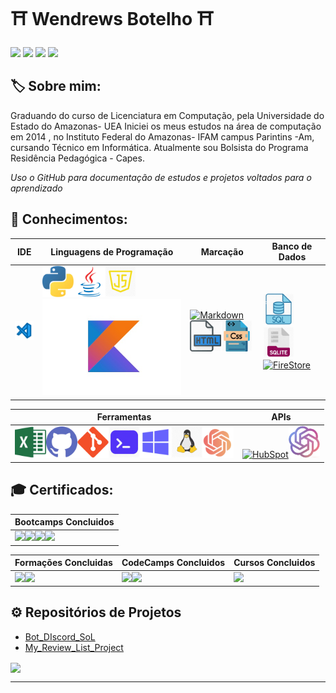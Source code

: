 # ⛩️ Wendrews Botelho ⛩️ 

[<img src="https://img.shields.io/badge/LinkedIn-0077B5?style=for-the-badge&logo=linkedin&logoColor=white">](https://www.linkedin.com/in/wendrews-botelho/)
[<img src="https://hermes.digitalinnovation.one/assets/diome/logo-full.svg" width="70">](https://www.dio.me/users/wslb_gvp)
[<img src="https://img.shields.io/badge/Instagram-E4405F?style=for-the-badge&logo=instagram&logoColor=white">](https://www.instagram.com/wendrews_ofc/)
[<img src="https://img.shields.io/badge/Facebook-1877F2?style=for-the-badge&logo=facebook&logoColor=white">](https://m.facebook.com/wendrews.botelho/)


## 🏷️ Sobre mim:

Graduando do curso de Licenciatura em Computação, pela Universidade do Estado do Amazonas- UEA
Iniciei os meus estudos na área de computação em 2014 , no Instituto Federal do Amazonas- IFAM campus Parintins -Am, cursando Técnico em Informática. Atualmente sou Bolsista do Programa Residência Pedagógica - Capes.

*Uso o GitHub para documentação de estudos e projetos voltados para o aprendizado*

## 🧠 Conhecimentos:

|IDE|Linguagens de Programação|Marcação|Banco de Dados|
|--|--|--|--|
|[<img src="img\vsc.png" width="50" title="VS Code">](https://code.visualstudio.com)|[<img src="img\py.png" width="50" title="Python">](https://www.python.org)[<img src="img\java.png" width="50" title="Java">](https://www.java.com/pt-BR/)[<img src="img\js.png" width="50" title="Java Script">](https://www.javascript.com)[<img src="img\kotlin.png" title="Kotlin">](https://kotlinlang.org/)|[<img src="img\md.png" width="50" title="Markdown">](https://www.markdownguide.org)[<img src="img\html.png" width="50" title="HTML">](https://html.com)[<img src="img\css.png" width="50" title="CSS">](https://www.css3.com)|[<img src="img\sql.png" width="50" title="SQL">](https://www.oracle.com/br/database/technologies/appdev/sql.html)[<img src="img\sqlite.png" width="50" title="SQLite">](https://www.sqlite.org/index.html)[<img src="img\firestore.png" width="40" title="FireStore">](https://firebase.google.com/products/firestore?hl=pt-br)|

|Ferramentas|APIs|
|--|--|
|[<img src="img/excel.png" width="50" title="Excel">](https://www.microsoft.com/pt-br/microsoft-365/p/excel/CFQ7TTC0HR4R)[<img src="img/github.png" width="50" title="GitHub">]()[<img src="img/git.png" width="50" title="Git">](https://git-scm.com)[<img src="img/cmd.png" width="50" title="CMD">](https://learn.microsoft.com/pt-br/windows-server/administration/windows-commands/cmd)[<img src="img/win.png" width="50" title="Windows">](https://learn.microsoft.com/pt-br/)[<img src="img/linux.png" width="50" title="Linux">](https://www.linux.org)[<img src="img\chatgpt.png" width="50" title="ChatGPT">](https://openai.com/chatgpt)|[<img src="img/hubspot.png" width="50" title="HubSpot">](https://www.hubspot.com)[<img src="img\openai.png" width="50" title="OpenAI">](https://openai.com/blog/openai-api)|

## 🎓 Certificados:

|Bootcamps Concluidos|
|--|
|[<img src="img\bifpdz.png" width="60">](https://www.dio.me/certificate/A68A2AAE/share)[<img src="img\bcjavabp.png" width="70">](https://www.dio.me/certificate/4233EB4D/share)[<img src="img\cddpybs.png" width="65">](https://www.dio.me/certificate/92565078/share)[<img src="img\bcifpcd.png" width="60">](https://www.dio.me/certificate/B8661910/share)|

|Formações Concluidas|CodeCamps Concluidos|Cursos Concluidos|
|--|--|--|
|[<img src="img/fpydev.png" width="70">](https://www.dio.me/certificate/BACD5E5F/share)[<img src="img/fgpt.png" width="65">](https://www.dio.me/certificate/DC23F65D/share)|[<img src="img/codecamp1.png" width="80">](https://www.dio.me/certificate/D7B1982C/share)[<img src="img/codecamp2.png" width="70">](https://www.dio.me/certificate/AC2DBFF4/share)|[<img src="img\python_pt1.png" width="200">](https://coursera.org/share/9fee9c3633a1b0899e7343501e989d8c)|

## ⚙️ Repositórios de Projetos

* [Bot_DIscord_SoL](https://github.com/ArielRiello/Discord_Bot_SoL)
* [My_Review_List_Project](https://github.com/ArielRiello/My_Review_List_Project)

<a href=""> <img align="center" src="https://github-readme-stats-sigma-five.vercel.app/api/top-langs/?username=ArielRiello&theme=dark&line_height=40&hide=css&layout=compact"/> </a>

---
